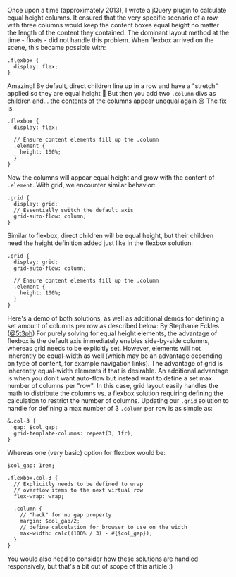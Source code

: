 Once upon a time (approximately 2013), I wrote a jQuery plugin to calculate equal height columns. It ensured that the very specific scenario of a row with three columns would keep the content boxes equal height no matter the length of the content they contained. The dominant layout method at the time - floats - did not handle this problem.
When flexbox arrived on the scene, this became possible with:
```
.flexbox {
  display: flex;
}
```
Amazing! By default, direct children line up in a row and have a "stretch" applied so they are equal height 🙌
But then you add two `.column` divs as children and... the contents of the columns appear unequal again 😔
The fix is:
```
.flexbox {
  display: flex;

  // Ensure content elements fill up the .column
  .element {
    height: 100%;
  }
}
```
Now the columns will appear equal height and grow with the content of `.element`.
With grid, we encounter similar behavior:
```
.grid {
  display: grid;
  // Essentially switch the default axis
  grid-auto-flow: column;
}
```
Similar to flexbox, direct children will be equal height, but their children need the height definition added just like in the flexbox solution:
```
.grid {
  display: grid;
  grid-auto-flow: column;

  // Ensure content elements fill up the .column
  .element {
    height: 100%;
  }
}
```
Here's a demo of both solutions, as well as additional demos for defining a set amount of columns per row as described below:
By Stephanie Eckles ([@5t3ph](https://codepen.io/5t3ph))
For purely solving for equal height elements, the advantage of flexbox is the default axis immediately enables side-by-side columns, whereas grid needs to be explicitly set. However, elements will not inherently be equal-width as well (which may be an advantage depending on type of content, for example navigation links).
The advantage of grid is inherently equal-width elements if that is desirable. An additional advantage is when you don't want auto-flow but instead want to define a set max number of columns per "row". In this case, grid layout easily handles the math to distribute the columns vs. a flexbox solution requiring defining the calculation to restrict the number of columns.
Updating our `.grid` solution to handle for defining a max number of 3 `.column` per row is as simple as:
```
&.col-3 {
  gap: $col_gap;
  grid-template-columns: repeat(3, 1fr);
}
```
Whereas one (very basic) option for flexbox would be:
```
$col_gap: 1rem;

.flexbox.col-3 {
  // Explicitly needs to be defined to wrap
  // overflow items to the next virtual row
  flex-wrap: wrap;

  .column {
    // "hack" for no gap property
    margin: $col_gap/2;
    // define calculation for browser to use on the width
    max-width: calc((100% / 3) - #{$col_gap});
  }
}
```
You would also need to consider how these solutions are handled responsively, but that's a bit out of scope of this article :)